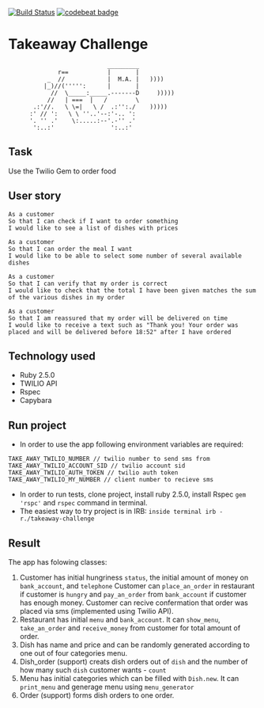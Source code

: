 [![Build Status](https://travis-ci.org/MaryDomashneva/takeaway-challenge.svg?branch=master)](https://travis-ci.org/MaryDomashneva/takeaway-challenge)
[![codebeat badge](https://codebeat.co/badges/5f9ca3a7-c57f-4fb6-b820-3f823580ae9c)](https://codebeat.co/projects/github-com-marydomashneva-takeaway-challenge-master)

Takeaway Challenge
==================
```
                            _________
              r==           |       |
           _  //            |  M.A. |   ))))
          |_)//(''''':      |       |
            //  \_____:_____.-------D     )))))
           //   | ===  |   /        \
       .:'//.   \ \=|   \ /  .:'':./    )))))
      :' // ':   \ \ ''..'--:'-.. ':
      '. '' .'    \:.....:--'.-'' .'
       ':..:'                ':..:'

 ```

Task
-----

Use the Twilio Gem to order food

User story
-----

```
As a customer
So that I can check if I want to order something
I would like to see a list of dishes with prices

As a customer
So that I can order the meal I want
I would like to be able to select some number of several available dishes

As a customer
So that I can verify that my order is correct
I would like to check that the total I have been given matches the sum of the various dishes in my order

As a customer
So that I am reassured that my order will be delivered on time
I would like to receive a text such as "Thank you! Your order was placed and will be delivered before 18:52" after I have ordered
```

Technology used
-----

* Ruby 2.5.0
* TWILIO API
* Rspec
* Capybara

Run project
-----

* In order to use the app following environment variables are required:
```
TAKE_AWAY_TWILIO_NUMBER // twilio number to send sms from
TAKE_AWAY_TWILIO_ACCOUNT_SID // twilio account sid
TAKE_AWAY_TWILIO_AUTH_TOKEN // twilio auth token
TAKE_AWAY_TWILIO_MY_NUMBER // client number to recieve sms
```
* In order to run tests, clone project, install ruby 2.5.0, install Rspec ```gem 'rspc'``` and ```rspec``` command in terminal.
* The easiest way to try project is in IRB: ```inside terminal irb -r./takeaway-challenge```

Result
-----

The app has folowing classes:
1. Customer
has initial hungriness ```status```, the initial amount of money on ```bank_account```, and ```telephone```
Customer can ```place_an_order``` in restaurant if customer is ```hungry``` and ```pay_an_order``` from ```bank_account``` if customer has enough money.
Customer can recive confermation that order was placed via sms (implemented using Twilio API).
2. Restaurant
has initial ```menu``` and ```bank_account```. It can ```show_menu```, ```take_an_order``` and ```receive_money``` from customer for total amount of order.
3. Dish
has name and price and can be randomly generated according to one out of four categories menu.
4. Dish_order (support)
creats dish orders out of ```dish``` and the number of how many such ```dish``` customer wants - ```count```
5. Menu
has initial categories which can be filled with ```Dish.new```. It can ```print_menu``` and generage menu using ```menu_generator```
6. Order (support)
forms dish orders to one order.
